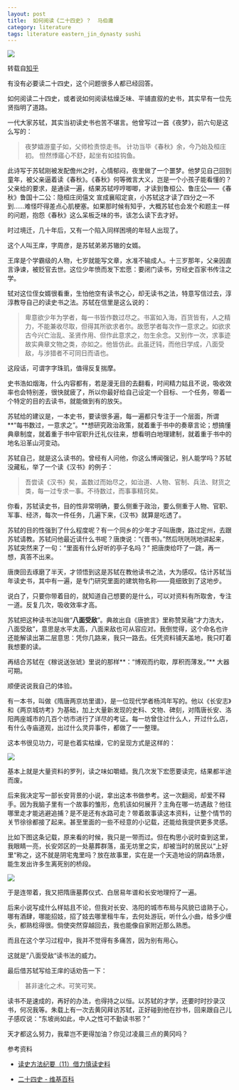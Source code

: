 ```yaml
---
layout: post
title:  如何阅读《二十四史》？  马伯庸
category: literature
tags: literature eastern_jin_dynasty sushi
---
```

![](https://cdn.kelu.org/blog/tags/maboyong.jpg)

转载自[知乎](https://www.zhihu.com/question/49995099/answer/156741849)

有没有必要读二十四史，这个问题很多人都已经回答。

如何阅读二十四史，或者说如何阅读枯燥乏味、平铺直叙的史书，其实早有一位先贤指明了道路。

一代大家苏轼，其实当初读史书也苦不堪言。他曾写过一首《夜梦》，前六句是这么写的：

> 夜梦嬉游童子如，父师检责惊走书。
> 计功当毕《春秋》余，今乃始及桓庄初。
> 怛然悸寤心不舒，起坐有如挂钩鱼。

此诗写于苏轼刚被发配儋州之时，心情郁闷，夜里做了一个噩梦。他梦见自己回到童年，被父亲逼着读《春秋》。《春秋》何等微言大义，岂是一个小孩子能看懂的？父亲给的要求，是通读一遍，结果苏轼哼哼唧唧，才读到鲁桓公、鲁庄公——《春秋》鲁国十二公：隐桓庄闵僖文 宣成襄昭定哀，小苏轼这才读了四分之一不到……难怪吓得差点心肌梗塞。如果那时候有知乎，大概苏轼也会发个和题主一样的问题，抱怨《春秋》这么呆板乏味的书，该怎么读下去才好。

时过境迁，几十年后，又有一个陷入同样困境的年轻人出现了。

这个人叫王庠，字周彦，是苏轼弟弟苏辙的女婿。

王庠是个学霸级的人物，七岁就能写文章，水准不输成人。十三岁那年，父亲因直言诤谏，被贬官去世。这位少年愤而发下宏愿：要闭门读书，穷经史百家书传注之学。

轼对这位侄女婿很看重，生怕他空有读书之心，却无读书之法，特意写信过去，淳淳教导自己的读史书之法。苏轼在信里是这么说的：

> 卑意欲少年为学者，每一书皆作数过尽之。书富如入海，百货皆有，人之精力，不能兼收尽取，但得其所欲求者尔。故愿学者每次作一意求之。如欲求古今兴亡治乱、圣贤作用、但作此意求之，勿生余念。又别作一次，求事迹故实典章文物之类，亦如之。他皆仿此。此虽迂钝，而他日学成，八面受敌，与涉猎者不可同日而语也。

这段话，可谓字字珠玑，值得反复揣摩。

史书浩如烟海，什么内容都有，若是漫无目的去翻看，时间精力姑且不说，吸收效率也会特别差，很快就疲了，所以你最好给自己设定一个目标、一个任务，带着一个特定的目的去读书，就能做到有的放矢。

苏轼给的建议是，一本史书，要读很多遍，每一遍都只专注于一个层面，所谓**“每书数过，一意求之”。**想研究政治政策，就着重于书中的奏章言论；想搞懂典章制度，就着重于书中官职升迁礼仪往来，想看明白地理建制，就着重于书中的地名沿革山河变动。

苏轼自己，就是这么读书的。曾经有人问他，你这么博闻强记，别人能学吗？苏轼没藏私，举了一个读《汉书》的例子：

> 吾尝读《汉书》矣，盖数过而始尽之，如治道、人物、官制、兵法、财货之类，每一过专求一事。不待数过，而事事精窍矣。

你看，苏轼读史书，目的性非常明确，要么侧重于政治，要么侧重于人物、官职、军事、经济，每次一件任务，几遍下来，《汉书》就算是吃透了。

苏轼的目的性强到了什么程度呢？有一个同乡的少年才子叫唐庚，路过定州，去跟苏轼请教。苏轼问他最近读什么书呢？唐庚说：“《晋书》。”然后咣咣咣地讲起来， 苏轼突然来了一句：“里面有什么好听的亭子名吗？” 把唐庚给吓了一跳，再一想，真答不出来。

唐庚回去琢磨了半天，才领悟到这是苏轼在教他读书之法，大为感叹。估计苏轼当年读史书，其中有一遍，是专门研究里面的建筑物名称——竟细致到了这地步。

说白了，只要你带着目的，就知道自己想要的是什么，可以对资料有所取舍，专注一道。反复几次，吸收效率才高。

苏轼把这种读书法叫做“**八面受敌**”。典故出自《唐摭言》里称赞吴融“才力浩大，八面受敌”，意思是水平太高，八面来敌也可从容应对。我倒觉得，这个命名也许还能解读出第二层意思：凭你几路来，我只一路去。任凭资料铺天盖地，我只盯着我想要的读。

再结合苏轼在《稼说送张琥》里说的那样**：“博观而约取，厚积而薄发。”** 大器可期。

顺便说说我自己的体验。

有一本书，叫做《隋唐两京坊里谱》，是一位现代学者杨鸿年写的。他以《长安志》和《两京城坊考》为基础，加上大量新发现的史料、文物、碑刻，对隋唐长安、洛阳两座城市的几百个坊市进行了详尽的考证。每一坊曾住过什么人，开过什么店，有什么寺庙道观，出过什么灵异事件，都做了一一整理。

这本书很见功力，可是也着实枯燥，它的呈现方式是这样的：

![](https://cdn.kelu.org/blog/2018/01/v2-cf2980ad635545977c7ff3b309148758_hd.jpg)

基本上就是大量资料的罗列，读之味如嚼蜡。我几次发下宏愿要读完，结果都半途而废。

后来我决定写一部长安背景的小说，拿出这本书做参考。这一次翻阅，却爱不释手。因为我脑子里有一个故事的雏形，危机该如何展开？主角在哪一坊遇敌？他往哪里走才能逃避追捕？是不是还有水路可走？带着故事读这本资料，让整个情节的关节徐徐都接了起来。甚至里面的一些不经意的小记载，还能给我提供更多灵感。

比如下图这条记载，原来看的时候，我只是一带而过。但在构思小说时查到这里，我眼睛一亮，长安郊区的一处墓葬群落，虽无坊里之实，却被当时的居民以“上好里“称之，这不就是阴宅鬼里吗？放在故事里，实在是一个天造地设的阴森场景，能生发出许多生离死别的桥段。

![](https://cdn.kelu.org/blog/2018/01/v2-b377975c7485c49841a7bd34b0aea990_hd.jpg)

于是连带着，我又把隋唐墓葬仪式、白居易年谱和长安地理捋了一遍。

后来小说写成什么样姑且不论，但我对长安、洛阳的城市布局与风貌已谙熟于心，哪有酒肆，哪能招妓，招了妓去哪里租牛车，去何处游玩，听什么小曲，给多少缠头，都熟稔得很。倘使突然穿越回去，我也能像自家附近那么熟悉。

而且在这个学习过程中，我并不觉得有多痛苦，因为别有用心。

这就是”八面受敌“读书法的威力。

最后借苏轼写给王庠的话劝告一下：

> 甚非速化之术。可笑可笑。

读书不是速成的，再好的办法，也得持之以恒。以苏轼的才学，还要时时抄录汉书，何况我等。朱载上有一次去黄冈拜访苏轼，正好碰到他在抄书，回来跟自己儿子感叹说：“东坡尚如此，中人之性可不勤读书邪？”

天才都这么努力，我辈岂不更得加油？你见过凌晨三点的黄冈吗？

参考资料

* [读史方法纪要（11）借力慎读史料](https://zhuanlan.zhihu.com/p/26526629)

* [二十四史 - 维基百科](https://zh.wikipedia.org/wiki/%E4%BA%8C%E5%8D%81%E5%9B%9B%E5%8F%B2)